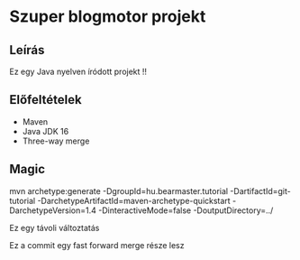 # Szuper blogmotor projekt

## Leírás
Ez egy Java nyelven íródott projekt !!

## Előfeltételek
* Maven
* Java JDK 16
* Three-way merge

## Magic
mvn archetype:generate
-DgroupId=hu.bearmaster.tutorial
-DartifactId=git-tutorial
-DarchetypeArtifactId=maven-archetype-quickstart
-DarchetypeVersion=1.4
-DinteractiveMode=false
-DoutputDirectory=../

Ez egy távoli változtatás

Ez a commit egy fast forward merge része lesz
